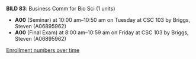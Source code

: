 **BILD 83**: Business Comm for Bio Sci (1 units)

- **A00** (Seminar) at 10:00 am–10:50 am on Tuesday at CSC 103 by Briggs, Steven (A06895962)
- **A00** (Final Exam) at 8:00 am–10:59 am on Friday at CSC 103 by Briggs, Steven (A06895962)

[Enrollment numbers over time](./BILD83.tsv)
